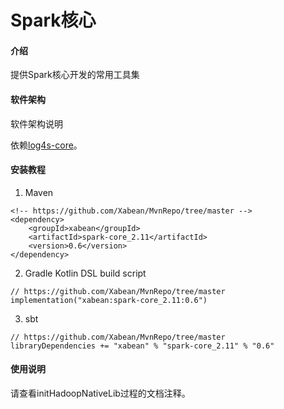 # Spark核心

#### 介绍
提供Spark核心开发的常用工具集

#### 软件架构
软件架构说明

依赖[log4s-core](https://github.com/Xabean/MvnRepo/tree/master/xabean/log4s-core_2.11)。

#### 安装教程

1. Maven
```
<!-- https://github.com/Xabean/MvnRepo/tree/master -->
<dependency>
    <groupId>xabean</groupId>
    <artifactId>spark-core_2.11</artifactId>
    <version>0.6</version>
</dependency>
```
2. Gradle Kotlin DSL build script
```
// https://github.com/Xabean/MvnRepo/tree/master
implementation("xabean:spark-core_2.11:0.6")
```
3. sbt
```
// https://github.com/Xabean/MvnRepo/tree/master
libraryDependencies += "xabean" % "spark-core_2.11" % "0.6"
```

#### 使用说明

请查看initHadoopNativeLib过程的文档注释。
